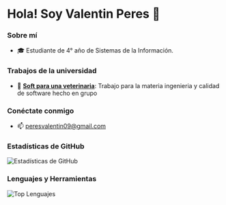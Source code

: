 # Hola! Soy Valentin Peres 👋

### Sobre mí
- 🎓 Estudiante de 4° año de Sistemas de la Información.
### Trabajos de la universidad
- 🚀 **[Soft para una veterinaria](https://github.com/JuaniLezcano/vetsoft)**: Trabajo para la materia ingenieria y calidad de software hecho en grupo

### Conéctate conmigo
-  📫 peresvalentin09@gmail.com

### Estadísticas de GitHub
![Estadísticas de GitHub](https://github-readme-stats.vercel.app/api?username=PeresValentin&show_icons=true&theme=radical)

### Lenguajes y Herramientas
![Top Lenguajes](https://github-readme-stats.vercel.app/api/top-langs/?username=PeresValentin&layout=compact&theme=radical)
